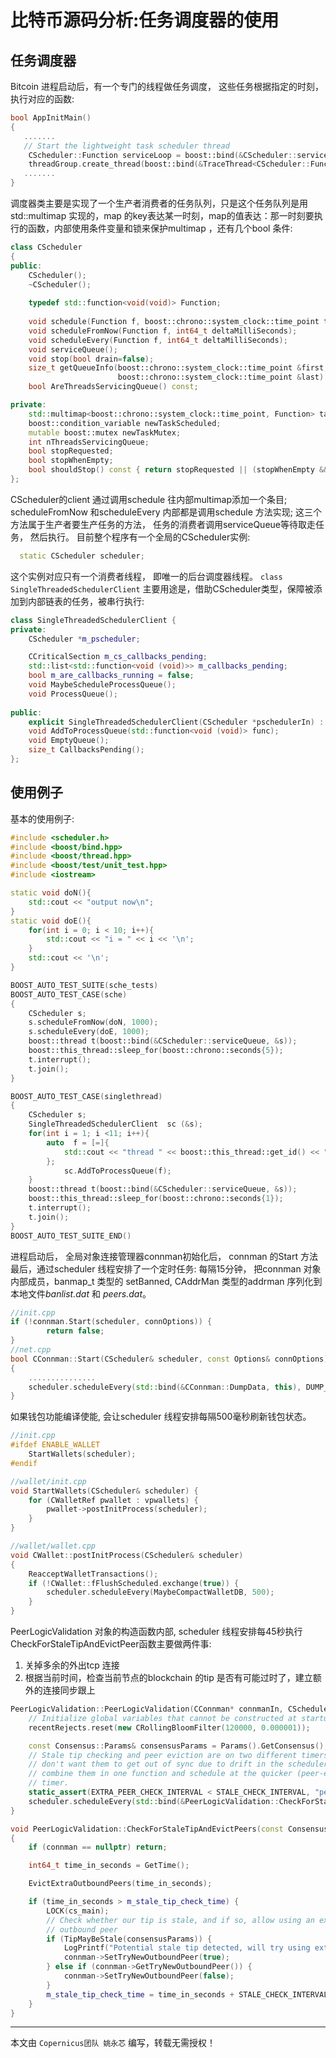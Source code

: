 # 比特币源码分析:任务调度器的使用

## 任务调度器
Bitcoin 进程启动后，有一个专门的线程做任务调度， 这些任务根据指定的时刻，执行对应的函数:
```c++
bool AppInitMain()
{
   .......
   // Start the lightweight task scheduler thread
    CScheduler::Function serviceLoop = boost::bind(&CScheduler::serviceQueue, &scheduler);
    threadGroup.create_thread(boost::bind(&TraceThread<CScheduler::Function>, "scheduler", serviceLoop));
   .......
}
```
调度器类主要是实现了一个生产者消费者的任务队列，只是这个任务队列是用 std::multimap 实现的，map 的key表达某一时刻，map的值表达：那一时刻要执行的函数，内部使用条件变量和锁来保护multimap ，还有几个bool 条件:
```c++
class CScheduler
{
public:
    CScheduler();
    ~CScheduler();
    
    typedef std::function<void(void)> Function;
    
    void schedule(Function f, boost::chrono::system_clock::time_point t=boost::chrono::system_clock::now());
    void scheduleFromNow(Function f, int64_t deltaMilliSeconds);
    void scheduleEvery(Function f, int64_t deltaMilliSeconds);
    void serviceQueue();
    void stop(bool drain=false);
    size_t getQueueInfo(boost::chrono::system_clock::time_point &first,
                        boost::chrono::system_clock::time_point &last) const;
    bool AreThreadsServicingQueue() const;

private:
    std::multimap<boost::chrono::system_clock::time_point, Function> taskQueue;
    boost::condition_variable newTaskScheduled;
    mutable boost::mutex newTaskMutex;
    int nThreadsServicingQueue;
    bool stopRequested;
    bool stopWhenEmpty;
    bool shouldStop() const { return stopRequested || (stopWhenEmpty && taskQueue.empty()); }
};
```
CScheduler的client 通过调用schedule 往内部multimap添加一个条目;
scheduleFromNow 和scheduleEvery 内部都是调用schedule 方法实现; 
这三个方法属于生产者要生产任务的方法， 任务的消费者调用serviceQueue等待取走任务， 然后执行。 
目前整个程序有一个全局的CScheduler实例:
```c++
  static CScheduler scheduler;
```
这个实例对应只有一个消费者线程， 即唯一的后台调度器线程。
`class SingleThreadedSchedulerClient` 主要用途是，借助CScheduler类型，保障被添加到内部链表的任务，被串行执行:
```c++
class SingleThreadedSchedulerClient {
private:
    CScheduler *m_pscheduler;

    CCriticalSection m_cs_callbacks_pending;
    std::list<std::function<void (void)>> m_callbacks_pending;
    bool m_are_callbacks_running = false;
    void MaybeScheduleProcessQueue();
    void ProcessQueue();
    
public:
    explicit SingleThreadedSchedulerClient(CScheduler *pschedulerIn) : m_pscheduler(pschedulerIn) {}
    void AddToProcessQueue(std::function<void (void)> func);
    void EmptyQueue();
    size_t CallbacksPending();
};
```
## 使用例子
基本的使用例子:
```c++
#include <scheduler.h>
#include <boost/bind.hpp>
#include <boost/thread.hpp>
#include <boost/test/unit_test.hpp>
#include <iostream>

static void doN(){
	std::cout << "output now\n";
}
static void doE(){
	for(int i = 0; i < 10; i++){
		std::cout << "i = " << i << '\n';
	}
	std::cout << '\n';
}

BOOST_AUTO_TEST_SUITE(sche_tests)
BOOST_AUTO_TEST_CASE(sche)
{
    CScheduler s;
    s.scheduleFromNow(doN, 1000); 
    s.scheduleEvery(doE, 1000); 
    boost::thread t(boost::bind(&CScheduler::serviceQueue, &s));
    boost::this_thread::sleep_for(boost::chrono::seconds{5});
    t.interrupt();
    t.join();
}

BOOST_AUTO_TEST_CASE(singlethread)
{
    CScheduler s;
    SingleThreadedSchedulerClient  sc (&s);
    for(int i = 1; i <11; i++){
	    auto  f = [=]{
		    std::cout << "thread " << boost::this_thread::get_id() << " print arg: " << i << '\n';
	    };
            sc.AddToProcessQueue(f);
    }
    boost::thread t(boost::bind(&CScheduler::serviceQueue, &s));
    boost::this_thread::sleep_for(boost::chrono::seconds{1});
    t.interrupt();
    t.join();
}
BOOST_AUTO_TEST_SUITE_END()
```
进程启动后， 全局对象连接管理器connman初始化后， connman 的Start 方法最后，通过scheduler 线程安排了一个定时任务: 每隔15分钟， 把connman 对象内部成员，banmap_t 类型的 setBanned, CAddrMan 类型的addrman 序列化到本地文件*banlist.dat* 和 *peers.dat*。
```c++
//init.cpp
if (!connman.Start(scheduler, connOptions)) {
        return false;
}
//net.cpp
bool CConnman::Start(CScheduler& scheduler, const Options& connOptions)
{
    ...............
    scheduler.scheduleEvery(std::bind(&CConnman::DumpData, this), DUMP_ADDRESSES_INTERVAL * 1000);
}
```
如果钱包功能编译使能, 会让scheduler 线程安排每隔500毫秒刷新钱包状态。
```c++
//init.cpp 
#ifdef ENABLE_WALLET
    StartWallets(scheduler);
#endif

//wallet/init.cpp 
void StartWallets(CScheduler& scheduler) {
    for (CWalletRef pwallet : vpwallets) {
        pwallet->postInitProcess(scheduler);
    }
}

//wallet/wallet.cpp 
void CWallet::postInitProcess(CScheduler& scheduler)
{
    ReacceptWalletTransactions();
    if (!CWallet::fFlushScheduled.exchange(true)) {
        scheduler.scheduleEvery(MaybeCompactWalletDB, 500);
    }
}
```
PeerLogicValidation 对象的构造函数内部, scheduler 线程安排每45秒执行CheckForStaleTipAndEvictPeer函数主要做两件事: 

1. 关掉多余的外出tcp 连接 
2. 根据当前时间，检查当前节点的blockchain 的tip 是否有可能过时了，建立额外的连接同步跟上

```c++
PeerLogicValidation::PeerLogicValidation(CConnman* connmanIn, CScheduler &scheduler) : connman(connmanIn), m_stale_tip_check_time(0) {
    // Initialize global variables that cannot be constructed at startup.
    recentRejects.reset(new CRollingBloomFilter(120000, 0.000001));

    const Consensus::Params& consensusParams = Params().GetConsensus();
    // Stale tip checking and peer eviction are on two different timers, but we
    // don't want them to get out of sync due to drift in the scheduler, so we
    // combine them in one function and schedule at the quicker (peer-eviction)
    // timer.
    static_assert(EXTRA_PEER_CHECK_INTERVAL < STALE_CHECK_INTERVAL, "peer eviction timer should be less than stale tip check timer");
    scheduler.scheduleEvery(std::bind(&PeerLogicValidation::CheckForStaleTipAndEvictPeers, this, consensusParams), EXTRA_PEER_CHECK_INTERVAL * 1000);
}

void PeerLogicValidation::CheckForStaleTipAndEvictPeers(const Consensus::Params &consensusParams)
{
    if (connman == nullptr) return;

    int64_t time_in_seconds = GetTime();

    EvictExtraOutboundPeers(time_in_seconds);

    if (time_in_seconds > m_stale_tip_check_time) {
        LOCK(cs_main);
        // Check whether our tip is stale, and if so, allow using an extra
        // outbound peer
        if (TipMayBeStale(consensusParams)) {
            LogPrintf("Potential stale tip detected, will try using extra outbound peer (last tip update: %d seconds ago)\n", time_in_seconds - g_last_tip_update);
            connman->SetTryNewOutboundPeer(true);
        } else if (connman->GetTryNewOutboundPeer()) {
            connman->SetTryNewOutboundPeer(false);
        }
        m_stale_tip_check_time = time_in_seconds + STALE_CHECK_INTERVAL;
    }
}
```



***
本文由 `Copernicus团队 姚永芯` 编写，转载无需授权！
    
    



